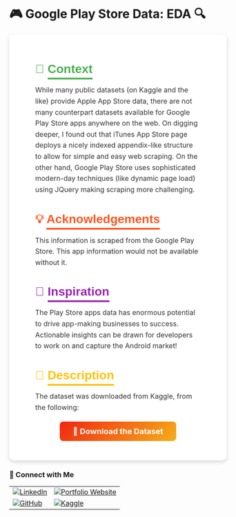 # 🎮 Google Play Store Data: EDA 🔍 #


<div id="about-dataset" style="background: #ffffff; padding: 25px 60px; border-radius: 12px; margin: 20px auto; box-shadow: 0 4px 10px rgba(0, 0, 0, 0.15); max-width: 900px;">
  <h3 style="color: #4caf50; font-family: 'Verdana', sans-serif; font-size: 28px; font-weight: bold; margin-bottom: 20px;">
    📖 <span style="border-bottom: 4px solid #4caf50; padding-bottom: 5px;">Context</span>
  </h3>
  <p style="font-size: 16px; color: #333; line-height: 1.6;">
    While many public datasets (on Kaggle and the like) provide Apple App Store data, there are not many counterpart datasets available for Google Play Store apps anywhere on the web. On digging deeper, I found out that iTunes App Store page deploys a nicely indexed appendix-like structure to allow for simple and easy web scraping. On the other hand, Google Play Store uses sophisticated modern-day techniques (like dynamic page load) using JQuery making scraping more challenging.
  </p>


  <h3 style="color: #ff5722; font-family: 'Verdana', sans-serif; font-size: 28px; font-weight: bold; margin-bottom: 20px;">
    💡 <span style="border-bottom: 4px solid #ff5722; padding-bottom: 5px;">Acknowledgements</span>
  </h3>
  <p style="font-size: 16px; color: #333; line-height: 1.6;">
    This information is scraped from the Google Play Store. This app information would not be available without it.
  </p>

  <h3 style="color: #9c27b0; font-family: 'Verdana', sans-serif; font-size: 28px; font-weight: bold; margin-bottom: 20px;">
    🌟 <span style="border-bottom: 4px solid #9c27b0; padding-bottom: 5px;">Inspiration</span>
  </h3>
  <p style="font-size: 16px; color: #333; line-height: 1.6;">
    The Play Store apps data has enormous potential to drive app-making businesses to success. Actionable insights can be drawn for developers to work on and capture the Android market!
  </p>

  <h3 style="color: #ffc107; font-family: 'Verdana', sans-serif; font-size: 28px; font-weight: bold; margin-bottom: 20px;">
    🔗 <span style="border-bottom: 4px solid #ffc107; padding-bottom: 5px;">Description</span>
  </h3>
  <p style="font-size: 16px; color: #333; line-height: 1.6;">
    The dataset was downloaded from Kaggle, from the following:
  </p>
  <div style="text-align: center; margin: 20px 0;">
    <a href="https://www.kaggle.com/datasets/lava18/google-play-store-apps" 
       target="_blank" 
       style="
         text-decoration: none; 
         display: inline-block; 
         padding: 12px 30px; 
         font-size: 18px; 
         font-weight: bold; 
         color: white; 
         background: linear-gradient(135deg, #f12711, #f5af19); 
         border-radius: 8px; 
         transition: transform 0.3s ease, box-shadow 0.3s ease;
       "
       onmouseover="this.style.transform='scale(1.1)'; this.style.boxShadow='0 8px 16px rgba(0, 0, 0, 0.2)';"
       onmouseout="this.style.transform='scale(1)'; this.style.boxShadow='none';">
       🚀 Download the Dataset
    </a>
  </div>
</div>

### 🤝 Connect with Me  
<p align="center">
<div>
  <table>
    <tr>
      <td>
        <a href="https://www.linkedin.com/in/sachin-rawat-5b1512149/" target="_blank">
          <img src="https://img.shields.io/badge/LinkedIn-Profile-blue?style=for-the-badge&logo=linkedin" alt="LinkedIn" />
        </a>
      </td>
      <td>
        <a href="https://github.com/CodeByRawat" target="_blank">
          <img src="https://img.shields.io/badge/Portfolio_Website-Website-blue?style=for-the-badge&logo=link" alt="Portfolio Website" />
        </a>
      </td>
    </tr>
    <tr>
      <td>
        <a href="https://github.com/CodeByRawat" target="_blank">
          <img src="https://img.shields.io/badge/GitHub-Profile-green?style=for-the-badge&logo=github" alt="GitHub" />
        </a>
      </td>
      <td>
        <a href="https://www.kaggle.com/datawithsachin" target="_blank">
          <img src="https://img.shields.io/badge/Kaggle-Profile-orange?style=for-the-badge&logo=kaggle" alt="Kaggle" />
        </a>
      </td>
    </tr>
  </table>
</div>
</p>
